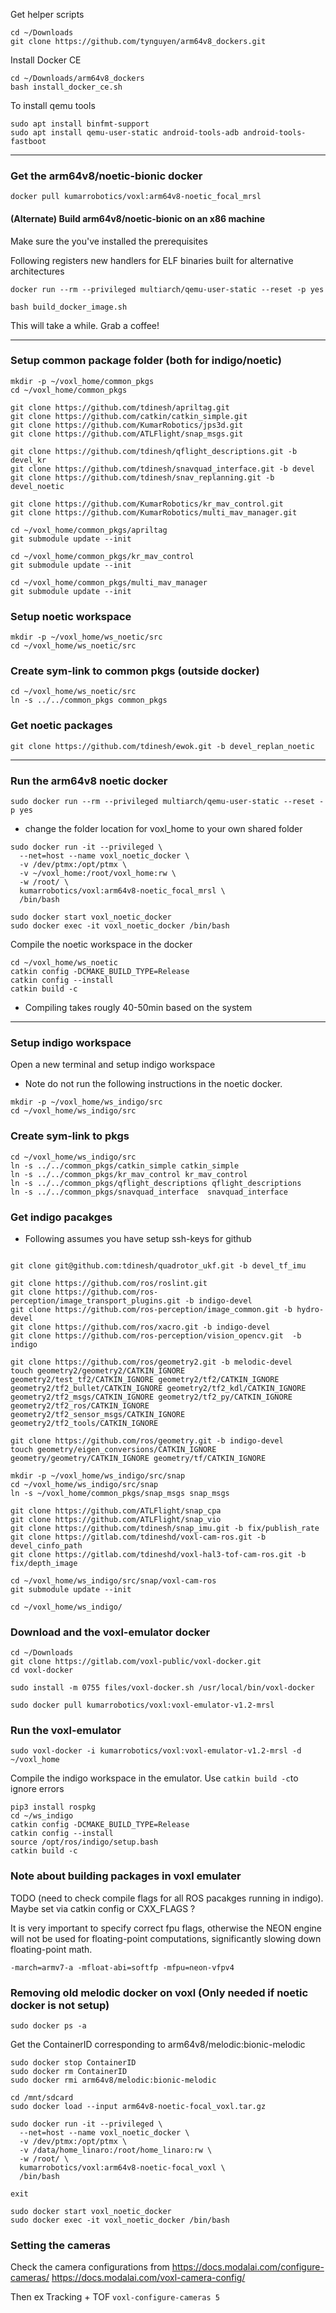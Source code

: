 Get helper scripts

```
cd ~/Downloads
git clone https://github.com/tynguyen/arm64v8_dockers.git
```

Install Docker CE
```
cd ~/Downloads/arm64v8_dockers
bash install_docker_ce.sh
```
To install qemu tools
``` 
sudo apt install binfmt-support
sudo apt install qemu-user-static android-tools-adb android-tools-fastboot
```
---

### Get the arm64v8/noetic-bionic docker

```
docker pull kumarrobotics/voxl:arm64v8-noetic_focal_mrsl
```

#### (Alternate) Build arm64v8/noetic-bionic on an x86 machine
Make sure the you've installed the prerequisites

Following registers new handlers for ELF binaries built for alternative architectures 
```
docker run --rm --privileged multiarch/qemu-user-static --reset -p yes

bash build_docker_image.sh
```

This will take a while. Grab a coffee!

---

### Setup common package folder (both for indigo/noetic)
```
mkdir -p ~/voxl_home/common_pkgs
cd ~/voxl_home/common_pkgs

git clone https://github.com/tdinesh/apriltag.git
git clone https://github.com/catkin/catkin_simple.git
git clone https://github.com/KumarRobotics/jps3d.git
git clone https://github.com/ATLFlight/snap_msgs.git

git clone https://github.com/tdinesh/qflight_descriptions.git -b devel_kr
git clone https://github.com/tdinesh/snavquad_interface.git -b devel
git clone https://github.com/tdinesh/snav_replanning.git -b devel_noetic

git clone https://github.com/KumarRobotics/kr_mav_control.git
git clone https://github.com/KumarRobotics/multi_mav_manager.git

cd ~/voxl_home/common_pkgs/apriltag
git submodule update --init

cd ~/voxl_home/common_pkgs/kr_mav_control
git submodule update --init

cd ~/voxl_home/common_pkgs/multi_mav_manager
git submodule update --init
```

### Setup noetic workspace
```
mkdir -p ~/voxl_home/ws_noetic/src
cd ~/voxl_home/ws_noetic/src
```

### Create sym-link to common pkgs (outside docker)
```
cd ~/voxl_home/ws_noetic/src
ln -s ../../common_pkgs common_pkgs
```

### Get noetic packages

```
git clone https://github.com/tdinesh/ewok.git -b devel_replan_noetic
```

---

### Run the arm64v8 noetic docker

```
sudo docker run --rm --privileged multiarch/qemu-user-static --reset -p yes
```

 * change the folder location for voxl_home to your own shared folder

```
sudo docker run -it --privileged \
  --net=host --name voxl_noetic_docker \
  -v /dev/ptmx:/opt/ptmx \
  -v ~/voxl_home:/root/voxl_home:rw \
  -w /root/ \
  kumarrobotics/voxl:arm64v8-noetic_focal_mrsl \
  /bin/bash

sudo docker start voxl_noetic_docker
sudo docker exec -it voxl_noetic_docker /bin/bash
```

Compile the noetic workspace in the docker

```
cd ~/voxl_home/ws_noetic
catkin config -DCMAKE_BUILD_TYPE=Release
catkin config --install
catkin build -c
```
  * Compiling takes rougly 40-50min based on the system


---

### Setup indigo workspace

Open a new terminal and setup indigo workspace
  * Note do not run the following instructions in the noetic docker.
```
mkdir -p ~/voxl_home/ws_indigo/src
cd ~/voxl_home/ws_indigo/src
```

### Create sym-link to pkgs

```
cd ~/voxl_home/ws_indigo/src
ln -s ../../common_pkgs/catkin_simple catkin_simple
ln -s ../../common_pkgs/kr_mav_control kr_mav_control
ln -s ../../common_pkgs/qflight_descriptions qflight_descriptions
ln -s ../../common_pkgs/snavquad_interface  snavquad_interface
```

### Get indigo pacakges

  * Following assumes you have setup ssh-keys for github
```

git clone git@github.com:tdinesh/quadrotor_ukf.git -b devel_tf_imu

git clone https://github.com/ros/roslint.git
git clone https://github.com/ros-perception/image_transport_plugins.git -b indigo-devel
git clone https://github.com/ros-perception/image_common.git -b hydro-devel
git clone https://github.com/ros/xacro.git -b indigo-devel
git clone https://github.com/ros-perception/vision_opencv.git  -b indigo

git clone https://github.com/ros/geometry2.git -b melodic-devel
touch geometry2/geometry2/CATKIN_IGNORE geometry2/test_tf2/CATKIN_IGNORE geometry2/tf2/CATKIN_IGNORE geometry2/tf2_bullet/CATKIN_IGNORE geometry2/tf2_kdl/CATKIN_IGNORE geometry2/tf2_msgs/CATKIN_IGNORE geometry2/tf2_py/CATKIN_IGNORE geometry2/tf2_ros/CATKIN_IGNORE geometry2/tf2_sensor_msgs/CATKIN_IGNORE geometry2/tf2_tools/CATKIN_IGNORE

git clone https://github.com/ros/geometry.git -b indigo-devel
touch geometry/eigen_conversions/CATKIN_IGNORE geometry/geometry/CATKIN_IGNORE geometry/tf/CATKIN_IGNORE

mkdir -p ~/voxl_home/ws_indigo/src/snap
cd ~/voxl_home/ws_indigo/src/snap
ln -s ~/voxl_home/common_pkgs/snap_msgs snap_msgs

git clone https://github.com/ATLFlight/snap_cpa
git clone https://github.com/ATLFlight/snap_vio
git clone https://github.com/tdinesh/snap_imu.git -b fix/publish_rate
git clone https://gitlab.com/tdineshd/voxl-cam-ros.git -b devel_cinfo_path
git clone https://gitlab.com/tdineshd/voxl-hal3-tof-cam-ros.git -b fix/depth_image

cd ~/voxl_home/ws_indigo/src/snap/voxl-cam-ros
git submodule update --init

cd ~/voxl_home/ws_indigo/
```

### Download and the voxl-emulator docker
```
cd ~/Downloads
git clone https://gitlab.com/voxl-public/voxl-docker.git
cd voxl-docker

sudo install -m 0755 files/voxl-docker.sh /usr/local/bin/voxl-docker

sudo docker pull kumarrobotics/voxl:voxl-emulator-v1.2-mrsl
```

### Run the voxl-emulator
```
sudo voxl-docker -i kumarrobotics/voxl:voxl-emulator-v1.2-mrsl -d ~/voxl_home
```

Compile the indigo workspace in the emulator. Use `catkin build -c`to ignore errors
```
pip3 install rospkg
cd ~/ws_indigo
catkin config -DCMAKE_BUILD_TYPE=Release
catkin config --install
source /opt/ros/indigo/setup.bash
catkin build -c
```

###  Note about building packages in voxl emulater

TODO (need to check compile flags for all ROS pacakges running in indigo). Maybe set via catkin config or CXX_FLAGS ?

It is very important to specify correct fpu flags, otherwise the NEON engine will not be used for floating-point computations, significantly slowing down floating-point math.

`-march=armv7-a -mfloat-abi=softfp -mfpu=neon-vfpv4`

### Removing old melodic docker on voxl (Only needed if noetic docker is not setup)

`sudo docker ps -a`

Get the ContainerID corresponding to arm64v8/melodic:bionic-melodic

```
sudo docker stop ContainerID
sudo docker rm ContainerID
sudo docker rmi arm64v8/melodic:bionic-melodic

cd /mnt/sdcard
sudo docker load --input arm64v8-noetic-focal_voxl.tar.gz

sudo docker run -it --privileged \
  --net=host --name voxl_noetic_docker \
  -v /dev/ptmx:/opt/ptmx \
  -v /data/home_linaro:/root/home_linaro:rw \
  -w /root/ \
  kumarrobotics/voxl:arm64v8-noetic-focal_voxl \
  /bin/bash

exit

sudo docker start voxl_noetic_docker
sudo docker exec -it voxl_noetic_docker /bin/bash
```

### Setting the cameras

Check the camera configurations from
https://docs.modalai.com/configure-cameras/
https://docs.modalai.com/voxl-camera-config/

Then ex Tracking + TOF
`voxl-configure-cameras 5`